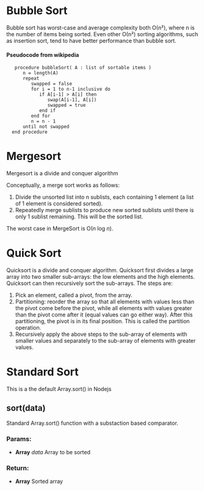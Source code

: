 

<!-- Start lib/Sorting/BubbleSort.js -->

# Bubble Sort

Bubble sort has worst-case and average complexity both О(n²), where n is the number of items being sorted.
Even other О(n²) sorting algorithms, such as insertion sort, tend to have better performance than bubble sort.

#### Pseudocode from wikipedia
       procedure bubbleSort( A : list of sortable items )
          n = length(A)
          repeat
             swapped = false
             for i = 1 to n-1 inclusive do
                if A[i-1] > A[i] then
                   swap(A[i-1], A[i])
                   swapped = true
                end if
             end for
             n = n - 1
          until not swapped
      end procedure

<!-- End lib/Sorting/BubbleSort.js -->

<!-- Start lib/Sorting/MergeSort.js -->

# Mergesort

Mergesort is a divide and conquer algorithm

Conceptually, a merge sort works as follows:
 1. Divide the unsorted list into n sublists, each containing 1 element (a list of 1 element is considered sorted).
 2. Repeatedly merge sublists to produce new sorted sublists until there is only 1 sublist remaining. This will be the sorted list.

The worst case in MergeSort is O(*n* log *n*).

<!-- End lib/Sorting/MergeSort.js -->

<!-- Start lib/Sorting/QuickSort.js -->

# Quick Sort

Quicksort is a divide and conquer algorithm. Quicksort first divides a large array into two smaller sub-arrays: the low elements and the high elements. Quicksort can then recursively sort the sub-arrays.
The steps are:
 1. Pick an element, called a pivot, from the array.
 2. Partitioning: reorder the array so that all elements with values less than the pivot come before the pivot, while all elements with values greater than the pivot come after it (equal values can go either way). After this partitioning, the pivot is in its final position. This is called the partition operation.
 3. Recursively apply the above steps to the sub-array of elements with smaller values and separately to the sub-array of elements with greater values.

<!-- End lib/Sorting/QuickSort.js -->

<!-- Start lib/Sorting/StandardSort.js -->

# Standard Sort

This is a the default Array.sort() in Nodejs

## sort(data)

Standard Array.sort() function with a substaction based comparator.

### Params:

* **Array** *data* Array to be sorted

### Return:

* **Array** Sorted array

<!-- End lib/Sorting/StandardSort.js -->

